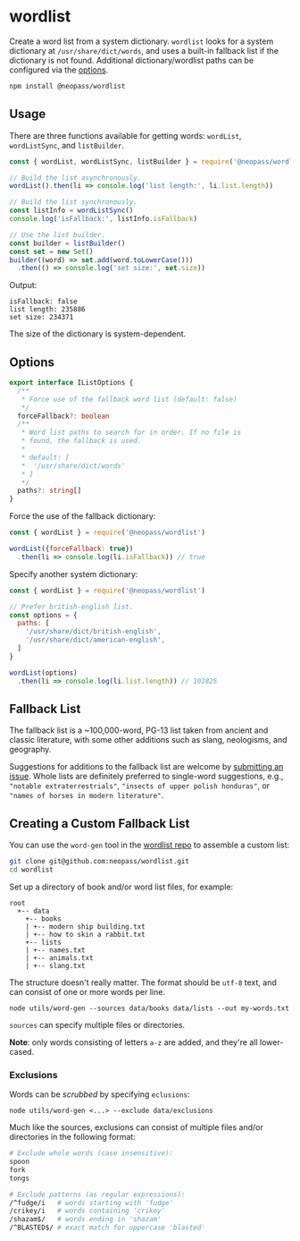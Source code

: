 # wordlist

Create a word list from a system dictionary. `wordlist` looks for a system dictionary at `/usr/share/dict/words`, and uses a built-in fallback list if the dictionary is not found. Additional dictionary/wordlist paths can be configured via the [options](#options).

```bash
npm install @neopass/wordlist
```

## Usage

There are three functions available for getting words: `wordList`, `wordListSync`, and `listBuilder`.

```javascript
const { wordList, wordListSync, listBuilder } = require('@neopass/wordlist')

// Build the list asynchronously.
wordList().then(li => console.log('list length:', li.list.length))

// Build the list synchronously.
const listInfo = wordListSync()
console.log('isFallback:', listInfo.isFallback)

// Use the list builder.
const builder = listBuilder()
const set = new Set()
builder((word) => set.add(word.toLowerCase()))
  .then(() => console.log('set size:', set.size))
```

Output:

```
isFallback: false
list length: 235886
set size: 234371
```

The size of the dictionary is system-dependent.

## Options

```typescript
export interface IListOptions {
  /**
   * Force use of the fallback word list (default: false)
   */
  forceFallback?: boolean
  /**
   * Word list paths to search for in order. If no file is
   * found, the fallback is used.
   *
   * default: [
   *  '/usr/share/dict/words'
   * ]
   */
  paths?: string[]
}
```

Force the use of the fallback dictionary:

```javascript
const { wordList } = require('@neopass/wordlist')

wordList({forceFallback: true})
  .then(li => console.log(li.isFallback)) // true
```

Specify another system dictionary:

```javascript
const { wordList } = require('@neopass/wordlist')

// Prefer british-english list.
const options = {
  paths: [
    '/usr/share/dict/british-english',
    '/usr/share/dict/american-english',
  ]
}

wordList(options)
  .then(li => console.log(li.list.length)) // 101825
```

## Fallback List

The fallback list is a ~100,000-word, PG-13 list taken from ancient and classic literature, with some other additions such as slang, neologisms, and geography.

Suggestions for additions to the fallback list are welcome by [submitting an issue](https://github.com/neopass/wordlist/issues). Whole lists are definitely preferred to single-word suggestions, e.g., `"notable extraterrestrials"`, `"insects of upper polish honduras"`, or `"names of horses in modern literature"`.

## Creating a Custom Fallback List

You can use the `word-gen` tool in the [wordlist repo](https://github.com/neopass/wordlist) to assemble a custom list:

```bash
git clone git@github.com:neopass/wordlist.git
cd wordlist
```

Set up a directory of book and/or word list files, for example:

```
root
  +-- data
    +-- books
    | +-- modern ship building.txt
    | +-- how to skin a rabbit.txt
    +-- lists
    | +-- names.txt
    | +-- animals.txt
    | +-- slang.txt
```

The structure doesn't really matter. The format should be `utf-8` text, and can consist of one or more words per line.

```
node utils/word-gen --sources data/books data/lists --out my-words.txt
```

`sources` can specify multiple files or directories.

**Note**: only words consisting of letters `a-z` are added, and they're all lower-cased.

### Exclusions

Words can be _scrubbed_ by specifying `eclusions`:

```
node utils/word-gen <...> --exclude data/exclusions
```

Much like the sources, exclusions can consist of multiple files and/or directories in the following format:

```bash
# Exclude whole words (case insensitive):
spoon
fork
tongs

# Exclude patterns (as regular expressions):
/^fudge/i   # words starting with 'fudge'
/crikey/i   # words containing 'crikey'
/shazam$/   # words ending in 'shazam'
/^BLASTED$/ # exact match for uppercase 'blasted'
```
